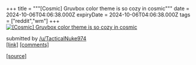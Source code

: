 +++
title = """[Cosmic] Gruvbox color theme is so cozy in cosmic"""
date = 2024-10-06T04:06:38.000Z
expiryDate = 2024-10-06T04:06:38.000Z
tags = ["reddit","wm"]
+++
[![[Cosmic] Gruvbox color theme is so cozy in cosmic](https://b.thumbs.redditmedia.com/XDWljM7S28FS6cfPrrYHqFCCB7s-4kEQC9UomIsgWWY.jpg "[Cosmic] Gruvbox color theme is so cozy in cosmic")](https://www.reddit.com/r/unixporn/comments/1fx871s/cosmic_gruvbox_color_theme_is_so_cozy_in_cosmic/)

submitted by [/u/TacticalNuke974](https://www.reddit.com/user/TacticalNuke974)  
[\[link\]](https://www.reddit.com/gallery/1fx871s) [\[comments\]](https://www.reddit.com/r/unixporn/comments/1fx871s/cosmic_gruvbox_color_theme_is_so_cozy_in_cosmic/)

[[source]](https://www.reddit.com/r/unixporn/comments/1fx871s/cosmic_gruvbox_color_theme_is_so_cozy_in_cosmic/)
